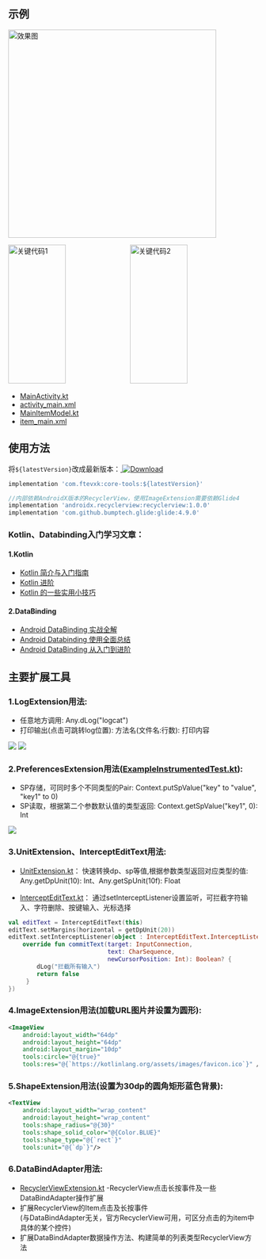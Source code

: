 ## 示例

<p>
<img src="https://github.com/ftevxk/core-tools/blob/master/image/1.gif" height="420" alt="效果图"/>
</p>

<p>
<img src="https://github.com/ftevxk/core-tools/blob/master/image/2.png" width="48%" height="280" alt="关键代码1"/>
<img src="https://github.com/ftevxk/core-tools/blob/master/image/3.png" width="48%" height="280" alt="关键代码2"/>
</p>

* [MainActivity.kt](https://github.com/ftevxk/utils/blob/master/app/src/main/java/com/ftevxk/example/MainActivity.kt)
* [activity_main.xml](https://github.com/ftevxk/utils/blob/master/app/src/main/res/layout/activity_main.xml)
* [MainItemModel.kt](https://github.com/ftevxk/utils/blob/master/app/src/main/java/com/ftevxk/example/MainItemModel.kt)
* [item_main.xml](https://github.com/ftevxk/utils/blob/master/app/src/main/res/layout/item_main.xml)

## 使用方法

将`${latestVersion}`改成最新版本：[ ![Download](https://api.bintray.com/packages/ftevxk/android/core-tools/images/download.svg) ](https://bintray.com/ftevxk/android/core-tools/_latestVersion)

```groovy
implementation 'com.ftevxk:core-tools:${latestVersion}'

//内部依赖AndroidX版本的RecyclerView，使用ImageExtension需要依赖Glide4
implementation 'androidx.recyclerview:recyclerview:1.0.0'
implementation 'com.github.bumptech.glide:glide:4.9.0'
```

### Kotlin、Databinding入门学习文章：

#### 1.Kotlin
* [Kotlin 简介与入门指南](https://blog.csdn.net/z4909801/article/details/72636852)
* [Kotlin 进阶](https://blog.csdn.net/ccw0054/article/details/79045504)
* [Kotlin 的一些实用小技巧](https://www.jianshu.com/p/b8220a278fb0)

#### 2.DataBinding
* [Android DataBinding 实战全解](https://www.jianshu.com/p/0fe0b6b7dae1)
* [Android Databinding 使用全面总结](https://www.jianshu.com/p/572822d9eff9)
* [Android DataBinding 从入门到进阶](https://www.jianshu.com/p/bd9016418af2)

## 主要扩展工具

### 1.LogExtension用法:
* 任意地方调用: Any.dLog("logcat")
* 打印输出(点击可跳转log位置): 方法名(文件名:行数): 打印内容

<img src="https://github.com/ftevxk/core-tools/blob/master/image/4.png"/>
<img src="https://github.com/ftevxk/core-tools/blob/master/image/5.png"/>

### 2.PreferencesExtension用法([ExampleInstrumentedTest.kt](https://github.com/ftevxk/utils/blob/master/app/src/androidTest/java/com/ftevxk/example/ExampleInstrumentedTest.kt)):
* SP存储，可同时多个不同类型的Pair: Context.putSpValue("key" to "value", "key1" to 0)
* SP读取，根据第二个参数默认值的类型返回: Context.getSpValue("key1", 0): Int

<img src="https://github.com/ftevxk/core-tools/blob/master/image/6.png"/>

### 3.UnitExtension、InterceptEditText用法:
* [UnitExtension.kt](https://github.com/ftevxk/core-tools/blob/master/library/src/main/java/com/ftevxk/core/extension/UnitExtension.kt)：
快速转换dp、sp等值,根据参数类型返回对应类型的值: Any.getDpUnit(10): Int、Any.getSpUnit(10f): Float

* [InterceptEditText.kt](https://github.com/ftevxk/utils/blob/master/library/src/main/java/com/ftevxk/core/widget/InterceptEditText.kt)：
通过setInterceptListener设置监听，可拦截字符输入、字符删除、按键输入、光标选择

```kotlin
val editText = InterceptEditText(this)
editText.setMargins(horizontal = getDpUnit(20))
editText.setInterceptListener(object : InterceptEditText.InterceptListener {
    override fun commitText(target: InputConnection,
                            text: CharSequence,
                            newCursorPosition: Int): Boolean? {
        dLog("拦截所有输入")
        return false
     }
})
```

### 4.ImageExtension用法(加载URL图片并设置为圆形):

```xml
<ImageView
    android:layout_width="64dp"
    android:layout_height="64dp"
    android:layout_margin="10dp"
    tools:circle="@{true}"
    tools:res="@{`https://kotlinlang.org/assets/images/favicon.ico`}" />
```

### 5.ShapeExtension用法(设置为30dp的圆角矩形蓝色背景):

```xml
<TextView
    android:layout_width="wrap_content"
    android:layout_height="wrap_content"
    tools:shape_radius="@{30}"
    tools:shape_solid_color="@{Color.BLUE}"
    tools:shape_type="@{`rect`}"
    tools:unit="@{`dp`}"/>
```

### 6.DataBindAdapter用法:

* [RecyclerViewExtension.kt](https://github.com/ftevxk/utils/blob/master/library/src/main/java/com/ftevxk/core/extension/RecyclerViewExtension.kt)
-RecyclerView点击长按事件及一些DataBindAdapter操作扩展
* 扩展RecyclerView的Item点击及长按事件<br>(与DataBindAdapter无关，官方RecyclerView可用，可区分点击的为item中具体的某个控件)
* 扩展DataBindAdapter数据操作方法、构建简单的列表类型RecyclerView方法<br>
